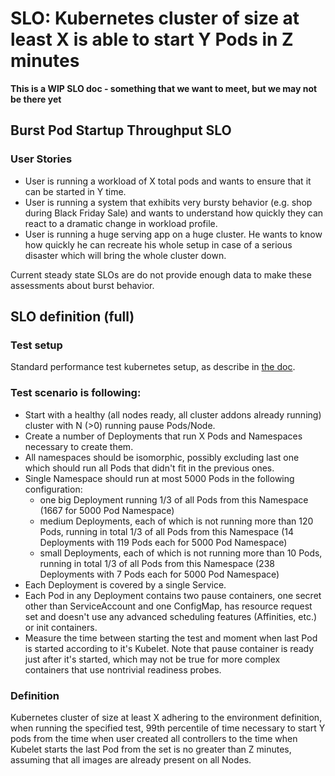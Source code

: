 # SLO: Kubernetes cluster of size at least X is able to start Y Pods in Z minutes
**This is a WIP SLO doc - something that we want to meet, but we may not be there yet**

## Burst Pod Startup Throughput SLO
### User Stories
- User is running a workload of X total pods and wants to ensure that it can be started in Y time. 
- User is running a system that exhibits very bursty behavior (e.g. shop during Black Friday Sale) and wants to understand how quickly they can react to a dramatic change in workload profile.
- User is running a huge serving app on a huge cluster. He wants to know how quickly he can recreate his whole setup in case of a serious disaster which will bring the whole cluster down.

Current steady state SLOs are do not provide enough data to make these assessments about burst behavior. 
## SLO definition (full)
### Test setup
Standard performance test kubernetes setup, as describe in [the doc](../extending_slo.md#environment).
### Test scenario is following:
- Start with a healthy (all nodes ready, all cluster addons already running) cluster with N (>0) running pause Pods/Node.
- Create a number of Deployments that run X Pods and Namespaces necessary to create them.
- All namespaces should be isomorphic, possibly excluding last one which should run all Pods that didn't fit in the previous ones.
- Single Namespace should run at most 5000 Pods in the following configuration:
  - one big Deployment running 1/3 of all Pods from this Namespace (1667 for 5000 Pod Namespace)
  - medium Deployments, each of which is not running more than 120 Pods, running in total 1/3 of all Pods from this Namespace (14 Deployments with 119 Pods each for 5000 Pod Namespace)
  - small Deployments, each of which is not running more than 10 Pods, running in total 1/3 of all Pods from this Namespace (238 Deployments with 7 Pods each for 5000 Pod Namespace)
- Each Deployment is covered by a single Service.
- Each Pod in any Deployment contains two pause containers, one secret other than ServiceAccount and one ConfigMap, has resource request set and doesn't use any advanced scheduling features (Affinities, etc.) or init containers.
- Measure the time between starting the test and moment when last Pod is started according to it's Kubelet. Note that pause container is ready just after it's started, which may not be true for more complex containers that use nontrivial readiness probes.
### Definition
Kubernetes cluster of size at least X adhering to the environment definition, when running the specified test, 99th percentile of time necessary to start Y pods from the time when user created all controllers to the time when Kubelet starts the last Pod from the set is no greater than Z minutes, assuming that all images are already present on all Nodes.